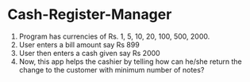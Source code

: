 # Cash-Register-Manager
1. Program has currencies of Rs. 1, 5, 10, 20, 100, 500, 2000.
2. User enters a bill amount say Rs 899     
3. User then enters a cash given say Rs 2000
4. Now, this app helps the cashier by telling how can he/she return the change to the customer with minimum number of notes?
